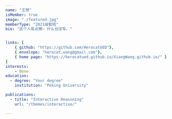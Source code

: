 ```yaml
---
name: "王想"
isMember: true
image: "./featured.jpg"
memberType: "2021级智班"
bio: "这个人有点懒~ 什么也没写。"


links: [
    { github: "https://github.com/HerocatUED"},
    { envelope: "herocat.wang@gmail.com"},
    { home page: "https://herocatued.github.io/XiangWang.github.io/" }
]
interests:
    - None
education:
  - degree: "Your degree"
    institution: "Peking University"

publications:
  - title: "Interactive Reasoning"
    url: "/themes/interactive/"

---
```


